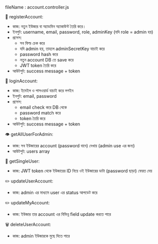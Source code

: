 fileName : account.controller.js

🔐 registerAccount:
- কাজ: নতুন ইউজার বা অ্যাডমিন অ্যাকাউন্ট তৈরি করে।
- ইনপুট: username, email, password, role, adminKey (যদি role = admin হয়)
- প্রসেস:
  - সব ফিল্ড চেক করে
  - যদি admin হয়, তাহলে adminSecretKey যাচাই করে
  - password hash করে
  - নতুন account DB তে save করে
  - JWT token তৈরি করে
- আউটপুট: success message + token

🔐 loginAccount:
- কাজ: ইমেইল ও পাসওয়ার্ড যাচাই করে লগইন
- ইনপুট: email, password
- প্রসেস:
  - email check করে DB থেকে
  - password match করে
  - token তৈরি করে
- আউটপুট: success message + token

👁 getAllUserForAdmin:
- কাজ: সব ইউজারের account (password বাদে) দেখায় (admin use এর জন্য)
- আউটপুট: users array

👤 getSingleUser:
- কাজ: JWT token থেকে ইউজারের ID নিয়ে ওই ইউজারের ডাটা (password ছাড়া) ফেরত দেয়

✏️ updateUserAccount:
- কাজ: admin এর মাধ্যমে user এর status আপডেট করে

✏️ updateMyAccount:
- কাজ: ইউজার তার account এর বিভিন্ন field update করতে পারে

🗑 deleteUserAccount:
- কাজ: admin ইউজারকে মুছে দিতে পারে
